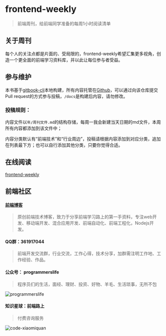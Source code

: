 # frontend-weekly

> 前端周刊，给前端同学准备的每周1小时阅读清单

## 关于周刊

每个人的关注点都是片面的、受局限的，frontend-weekly希望汇集更多视角，创造一个更全面的前端学习资料库，并以此让每位参与者受益。

## 参与维护

本书基于[gitbook-cli](https://help.gitbook.com/)本地构建，所有内容托管在[Github](https://github.com/tower1229/frontend-weekly)，可以通过向该仓库提交Pull request的方式参与投稿，`/docs`是构建后内容，请勿修改。

### 投稿规则：

内容文件以`年/周刊文件.md`的结构存储，每周一我会新建当天日期的md文件，本周所有内容都添加到该文件中；

内容分类默认有“前端技术”和“行业周边”，投稿请根据内容添加到对应分类，追加在列表最下方；也可以自行添加其他分类，只要你觉得合适。

## 在线阅读

[frontend-weekly](https://frontend-weekly.com/)

## 前端社区

#### [前端博客](https://refined-x.com/)

> 原创前端技术博客，致力于分享前端学习路上的第一手资料，专注web开发、移动端开发、混合应用开发、前端自动化、前端工程化，Nodejs开发。

#### QQ群：361917044

> 前端开发交流群，行业交流，工作心得，技术分享，加群需注明工作地、工作经验、作品。

#### 公众号： programmerslife

> 程序员们的生活，面经、理财、投资、好物、羊毛、生活琐事，无所不包

![programmerslife](https://refined-x.com/asset/wechat.jpg)

#### 知识星球：前端路上

> 付费咨询服务

![code-xiaomiquan](https://refined-x.com/asset/code-xiaomiquan.png)
